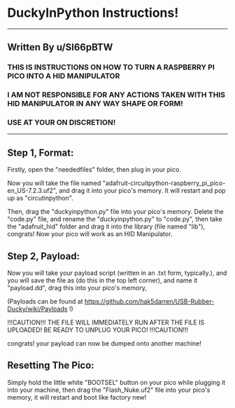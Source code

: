 # DuckyInPython Instructions!
___________________
## Written By u/Sl66pBTW
### THIS IS INSTRUCTIONS ON HOW TO TURN A RASPBERRY PI PICO INTO A HID MANIPULATOR
### I AM NOT RESPONSIBLE FOR ANY ACTIONS TAKEN WITH THIS HID MANIPULATOR IN ANY WAY SHAPE OR FORM!
### USE AT YOUR ON DISCRETION!
___________________
## Step 1, Format:

Firstly, open the "neededfiles" folder, then plug in your pico.

Now you will take the file named "adafruit-circuitpython-raspberry_pi_pico-en_US-7.2.3.uf2",
and drag it into your pico's memory. It will restart and pop up as "circutinpython".

Then, drag the "duckyinpython.py" file into your pico's memory. Delete the "code.py" file,
and rename the "duckyinpython.py" to "code.py", then take the "adafruit_hid" folder and drag it
into the library (file named "lib"), congrats! Now your pico will work as an HID Manipulator.

## Step 2, Payload:

Now you will take your payload script (written in an .txt form, typically.), and you will save
the file as (do this in the top left corner), and name it "payload.dd", drag this into your pico's
memory, 

(Payloads can be found at https://github.com/hak5darren/USB-Rubber-Ducky/wiki/Payloads !)

!!!CAUTION!!! THE FILE WILL IMMEDIATELY RUN AFTER THE FILE IS UPLOADED! BE READY TO UNPLUG YOUR PICO! !!!CAUTION!!!

congrats! your payload can now be dumped onto another machine!

## Resetting The Pico:

Simply hold the little white "BOOTSEL" button on your pico while plugging it into your machine, then drag the "Flash_Nuke.uf2" file 
into your pico's memory, it will restart and boot like factory new!
